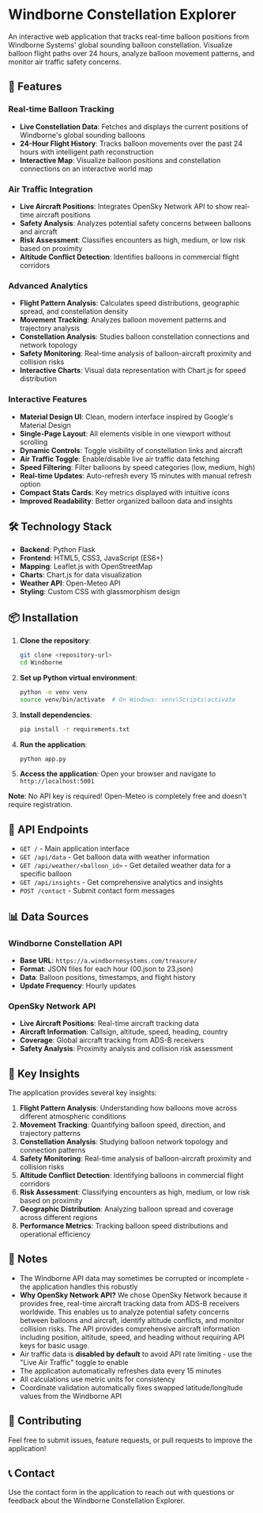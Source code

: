 # Windborne Constellation Explorer

An interactive web application that tracks real-time balloon positions from Windborne Systems' global sounding balloon constellation. Visualize balloon flight paths over 24 hours, analyze balloon movement patterns, and monitor air traffic safety concerns.

## 🌟 Features

### Real-time Balloon Tracking
- **Live Constellation Data**: Fetches and displays the current positions of Windborne's global sounding balloons
- **24-Hour Flight History**: Tracks balloon movements over the past 24 hours with intelligent path reconstruction
- **Interactive Map**: Visualize balloon positions and constellation connections on an interactive world map

### Air Traffic Integration
- **Live Aircraft Positions**: Integrates OpenSky Network API to show real-time aircraft positions
- **Safety Analysis**: Analyzes potential safety concerns between balloons and aircraft
- **Risk Assessment**: Classifies encounters as high, medium, or low risk based on proximity
- **Altitude Conflict Detection**: Identifies balloons in commercial flight corridors

### Advanced Analytics
- **Flight Pattern Analysis**: Calculates speed distributions, geographic spread, and constellation density
- **Movement Tracking**: Analyzes balloon movement patterns and trajectory analysis
- **Constellation Analysis**: Studies balloon constellation connections and network topology
- **Safety Monitoring**: Real-time analysis of balloon-aircraft proximity and collision risks
- **Interactive Charts**: Visual data representation with Chart.js for speed distribution

### Interactive Features
- **Material Design UI**: Clean, modern interface inspired by Google's Material Design
- **Single-Page Layout**: All elements visible in one viewport without scrolling
- **Dynamic Controls**: Toggle visibility of constellation links and aircraft
- **Air Traffic Toggle**: Enable/disable live air traffic data fetching
- **Speed Filtering**: Filter balloons by speed categories (low, medium, high)
- **Real-time Updates**: Auto-refresh every 15 minutes with manual refresh option
- **Compact Stats Cards**: Key metrics displayed with intuitive icons
- **Improved Readability**: Better organized balloon data and insights



## 🛠️ Technology Stack

- **Backend**: Python Flask
- **Frontend**: HTML5, CSS3, JavaScript (ES6+)
- **Mapping**: Leaflet.js with OpenStreetMap
- **Charts**: Chart.js for data visualization
- **Weather API**: Open-Meteo API
- **Styling**: Custom CSS with glassmorphism design

## 📦 Installation

1. **Clone the repository**:
   ```bash
   git clone <repository-url>
   cd Windborne
   ```

2. **Set up Python virtual environment**:
   ```bash
   python -m venv venv
   source venv/bin/activate  # On Windows: venv\Scripts\activate
   ```

3. **Install dependencies**:
   ```bash
   pip install -r requirements.txt
   ```

4. **Run the application**:
   ```bash
   python app.py
   ```

5. **Access the application**:
   Open your browser and navigate to `http://localhost:5001`

**Note**: No API key is required! Open-Meteo is completely free and doesn't require registration.

## 🔧 API Endpoints

- `GET /` - Main application interface
- `GET /api/data` - Get balloon data with weather information
- `GET /api/weather/<balloon_id>` - Get detailed weather data for a specific balloon
- `GET /api/insights` - Get comprehensive analytics and insights
- `POST /contact` - Submit contact form messages

## 📊 Data Sources

### Windborne Constellation API
- **Base URL**: `https://a.windbornesystems.com/treasure/`
- **Format**: JSON files for each hour (00.json to 23.json)
- **Data**: Balloon positions, timestamps, and flight history
- **Update Frequency**: Hourly updates

### OpenSky Network API
- **Live Aircraft Positions**: Real-time aircraft tracking data
- **Aircraft Information**: Callsign, altitude, speed, heading, country
- **Coverage**: Global aircraft tracking from ADS-B receivers
- **Safety Analysis**: Proximity analysis and collision risk assessment

## 🎯 Key Insights

The application provides several key insights:

1. **Flight Pattern Analysis**: Understanding how balloons move across different atmospheric conditions
2. **Movement Tracking**: Quantifying balloon speed, direction, and trajectory patterns
3. **Constellation Analysis**: Studying balloon network topology and connection patterns
4. **Safety Monitoring**: Real-time analysis of balloon-aircraft proximity and collision risks
5. **Altitude Conflict Detection**: Identifying balloons in commercial flight corridors
6. **Risk Assessment**: Classifying encounters as high, medium, or low risk based on proximity
7. **Geographic Distribution**: Analyzing balloon spread and coverage across different regions
8. **Performance Metrics**: Tracking balloon speed distributions and operational efficiency



## 📝 Notes

- The Windborne API data may sometimes be corrupted or incomplete - the application handles this robustly
- **Why OpenSky Network API?** We chose OpenSky Network because it provides free, real-time aircraft tracking data from ADS-B receivers worldwide. This enables us to analyze potential safety concerns between balloons and aircraft, identify altitude conflicts, and monitor collision risks. The API provides comprehensive aircraft information including position, altitude, speed, and heading without requiring API keys for basic usage.
- Air traffic data is **disabled by default** to avoid API rate limiting - use the "Live Air Traffic" toggle to enable
- The application automatically refreshes data every 15 minutes
- All calculations use metric units for consistency
- Coordinate validation automatically fixes swapped latitude/longitude values from the Windborne API

## 🤝 Contributing

Feel free to submit issues, feature requests, or pull requests to improve the application!

## 📞 Contact

Use the contact form in the application to reach out with questions or feedback about the Windborne Constellation Explorer.